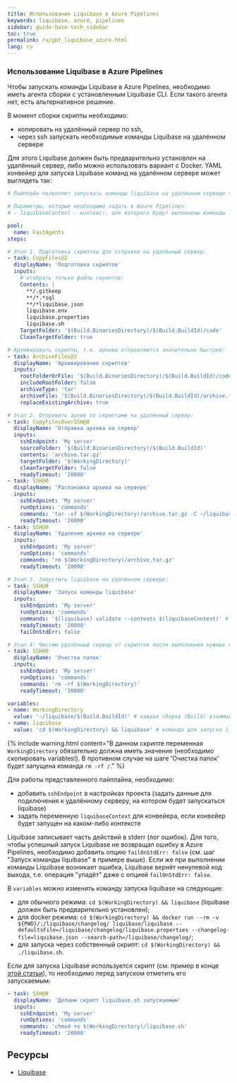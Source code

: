 ```yaml
---
title: Использование Liquibase в Azure Pipelines
keywords: liquibase, azure, pipelines
sidebar: guide-base-tech_sidebar
toc: true
permalink: ru/gbt_liquibase_azure.html
lang: ru
---
```


### Использование Liquibase в Azure Pipelines

Чтобы запускать команды Liquibase в Azure Pipelines, необходимо иметь агента сборки с установленным Liquibase CLI. Если такого агента нет, есть альтернативное решение.

В момент сборки скрипты необходимо:
- копировать на удалённый сервер по ssh,
- через ssh запускать необходимые команды Liquibase на удалённом сервере

Для этого Liquibase должен быть предварительно установлен на удалённый сервер, либо можно использовать вариант с Docker. YAML конвейер для запуска Liquibase команд на удалённом сервере может выглядеть так:
```yaml
# Пайплайн позволяет запускать команды liquibase на удалённом сервере через ssh.

# Параметры, которые необходимо задать в Azure Pipelines:
# - liquibaseContext - контекст, для которого будут выполнены команды liquibase (указывать обязательно; можно удалить этот параметр, если в проекте не используются контексты).

pool:
  name: FastAgents
steps:

# Этап 1. Подготовка скриптов для отправки на удалённый сервер:
- task: CopyFiles@2
  displayName: 'Подготовка скриптов'
  inputs:
    # отобрать только файлы скриптов:
    Contents: |
      **/.gitkeep
      **/*.*sql
      **/*liquibase.json
      liquibase.env
      liquibase.properties
      liquibase.sh
    TargetFolder: '$(Build.BinariesDirectory)/$(Build.BuildId)/code'
    CleanTargetFolder: true

# Архивировать скрипты, т.к. архивы отправляются значительно быстрее:
- task: ArchiveFiles@2
  displayName: 'Архивирование скриптов'
  inputs:
    rootFolderOrFile: '$(Build.BinariesDirectory)/$(Build.BuildId)/code'
    includeRootFolder: false
    archiveType: 'tar'
    archiveFile: '$(Build.BinariesDirectory)/$(Build.BuildId)/archive.tar.gz'
    replaceExistingArchive: true

# Этап 2. Отправить архив со скриптами на удалённый сервер:
- task: CopyFilesOverSSH@0
  displayName: 'Отправка архива на сервер'
  inputs:
    sshEndpoint: 'My server'
    sourceFolder: '$(Build.BinariesDirectory)/$(Build.BuildId)'
    contents: 'archive.tar.gz'
    targetFolder: '$(WorkingDirectory)'
    cleanTargetFolder: false
    readyTimeout: '20000'
- task: SSH@0
  displayName: 'Распаковка архива на сервере'
  inputs:
    sshEndpoint: 'My server'
    runOptions: 'commands'
    commands: 'tar -xf $(WorkingDirectory)/archive.tar.gz -C ~/liquibase/$(Build.BuildId)'
    readyTimeout: '20000'
- task: SSH@0
  displayName: 'Удаление архива на сервере'
  inputs:
    sshEndpoint: 'My server'
    runOptions: 'commands'
    commands: 'rm $(WorkingDirectory)/archive.tar.gz'
    readyTimeout: '20000'

# Этап 3. Запустить liquibase на удалённом сервере:
- task: SSH@0
  displayName: 'Запуск команды liquibase'
  inputs:
    sshEndpoint: 'My server'
    runOptions: 'commands'
    commands: '$(liquibase) validate --contexts $(liquibaseContext)' # --contexts $(liquibaseContext) необходимо удалить, если не используются контексты
    readyTimeout: '20000'
    failOnStdErr: false

# Этап 4: Чистим удалённый сервер от скриптов после выполнения нужных команд.
- task: SSH@0
  displayName: 'Очистка папок'
  inputs:
    sshEndpoint: 'My server'
    runOptions: 'commands'
    commands: 'rm -rf $(WorkingDirectory)'
    readyTimeout: '20000'

variables:
- name: WorkingDirectory
  value: '~/liquibase/$(Build.BuildId)' # каждая сборка (Build) взаимодействует со своей папкой
- name: liquibase
  value: 'cd $(WorkingDirectory) && liquibase' # команда для запуска liquibase
```

{% include warning.html content="В данном скрипте переменная `WorkingDirectory` обязательно должна иметь значение (необходимо скопировать variables!). В противном случае на шаге 'Очистка папок' будет запущена команда `rm -rf /`." %}

Для работы представленного пайплайна, необходимо:
- добавить `sshEndpoint` в настройках проекта (задать данные для подключения к удалённому серверу, на котором будет запускаться liquibase)
- задать переменную `liquibaseContext` для конвейера, если конвейер будет запущен на каком-либо контексте

Liquibase записывает часть действий в stderr (лог ошибок). Для того, чтобы успешный запуск Liquibase не возвращал ошибку в Azure Pipelines, необходимо добавить опцию `failOnStdErr: false` (см. шаг "Запуск команды liquibase" в примере выше). Если же при выполнении команды Liquibase возникает ошибка, Liquibase вернёт ненулевой код выхода, т.е. операция "упадёт" даже с опцией `failOnStdErr: false`.

В `variables` можно изменить команду запуска liquibase на следующие:
- для обычного режима: `cd $(WorkingDirectory) && liquibase` (liquibase должен быть предварительно установлен);
- для docker режима: `cd $(WorkingDirectory) && docker run --rm -v ${PWD}/:/liquibase/changelog/ liquibase/liquibase --defaultsFile=/liquibase/changelog/liquibase.properties --changelog-file=liquibase.json --search-path=/liquibase/changelog/`;
- для запуска через собственный скрипт: `cd $(WorkingDirectory) && ./liquibase.sh`.

Если для запуска Liquibase используется скрипт (см. пример в конце [этой статьи](./gbt_liquibase.ru.md)), то необходимо перед запуском отметить его запускаемым:

```yaml
- task: SSH@0
  displayName: 'Делаем скрипт liquibase.sh запускаемым'
  inputs:
    sshEndpoint: 'My server'
    runOptions: 'commands'
    commands: 'chmod +x $(WorkingDirectory)/liquibase.sh'
    readyTimeout: '20000'
```

## Ресурсы

* [Liquibase](gbt_liquibase.html) <i class="fa fa-arrow-left" aria-hidden="true"></i>
